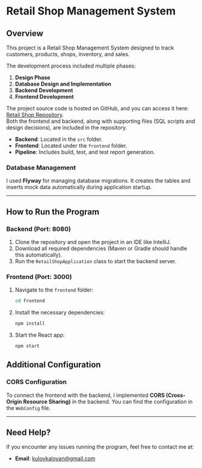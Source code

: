 # Retail Shop Management System

## Overview

This project is a Retail Shop Management System designed to track customers, products, shops, inventory, and sales. 

The development process included multiple phases:
1. **Design Phase**
2. **Database Design and Implementation**
3. **Backend Development**
4. **Frontend Development**

The project source code is hosted on GitHub, and you can access it here: [Retail Shop Repository](https://github.com/KaloyankerR/retailshop).  
Both the frontend and backend, along with supporting files (SQL scripts and design decisions), are included in the repository.

- **Backend**: Located in the `src` folder.
- **Frontend**: Located under the `frontend` folder.
- **Pipeline**: Includes build, test, and test report generation.

### Database Management
I used **Flyway** for managing database migrations. It creates the tables and inserts mock data automatically during application startup.

---

## How to Run the Program

### Backend (Port: 8080)

1. Clone the repository and open the project in an IDE like IntelliJ.
2. Download all required dependencies (Maven or Gradle should handle this automatically).
3. Run the `RetailShopApplication` class to start the backend server.

### Frontend (Port: 3000)

1. Navigate to the `frontend` folder:
   ```bash
   cd frontend
2. Install the necessary dependencies:
   ```bash
   npm install
3. Start the React app:
   ```bash
   npm start


## Additional Configuration

### CORS Configuration

To connect the frontend with the backend, I implemented **CORS (Cross-Origin Resource Sharing)** in the backend. You can find the configuration in the `WebConfig` file.

---

## Need Help?

If you encounter any issues running the program, feel free to contact me at:

- **Email**: [kulovkaloyan@gmail.com](mailto:kulovkaloyan@gmail.com)
